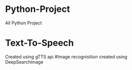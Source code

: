 # Python-Project
All Python Project
# Text-To-Speech
Created using gTTS api 
#Image recognisition
created using DeepSearchImage
